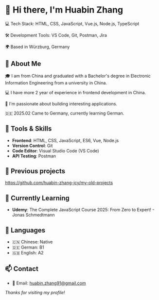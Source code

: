 # 👋 Hi there, I'm Huabin Zhang

💻 Tech Stack: HTML, CSS, JavaScript, Vue.js, Node.js, TypeScript

🛠 Development Tools: VS Code, Git, Postman, Jira

🌍 Based in Würzburg, Germany  

## 📌 About Me

🎓 I am from China and graduated with a Bachelor's degree in Electronic Information Engineering from a university in China.  

💻 I have more 2 year of experience in frontend development in China.  

📱 I'm passionate about building interesting applications.

🇩🇪 2025.02 Came to Germany, currently learning German.

## 🔧 Tools & Skills
- **Frontend**: HTML, CSS, JavaScript, ES6, Vue, Node.js 
- **Version Control**: Git  
- **Code Editor**: Visual Studio Code (VS Code)  
- **API Testing**: Postman

## 📁 Previous projects
https://github.com/huabin-zhang-jcy/my-old-projects

## 🌱 Currently Learning
- **Udemy**: The Complete JavaScript Course 2025: From Zero to Expert! - Jonas Schmedtmann

## 💬 Languages
- 🇨🇳 Chinese: Native  
- 🇩🇪 German: B1  
- 🇬🇧 English: A2

## 📫 Contact
- 📧 Email: huabin.zhang91@gmail.com


_Thanks for visiting my profile!_

